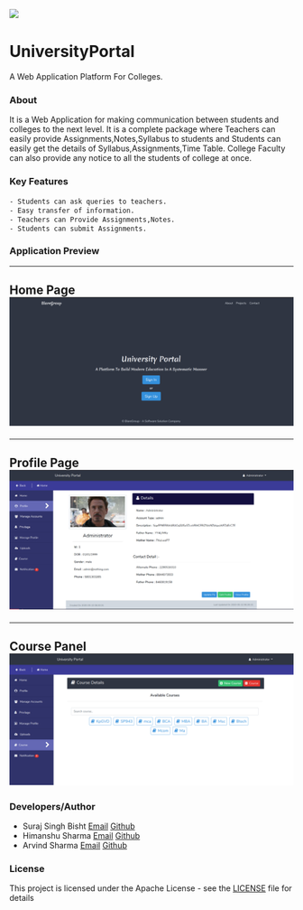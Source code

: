 ![](https://img.shields.io/badge/UNDER-DEVELOPMENT-BLUE)

# UniversityPortal
A Web Application Platform For Colleges.

### About
It is a Web Application for making communication between students and colleges to the next level. It is a complete package where Teachers can easily provide Assignments,Notes,Syllabus to students and Students can easily get the details of Syllabus,Assignments,Time Table. College Faculty can also provide any notice to all the students of college at once. 


### Key Features
	- Students can ask queries to teachers.
	- Easy transfer of information.
	- Teachers can Provide Assignments,Notes.
	- Students can submit Assignments.

### Application Preview
---
**Home Page**
![Home Page ](docs/img/homepage.png "Home Page")
---
---
**Profile Page**
![Profile Page](docs/img/profilepage.png "Profile Page")
---
---
**Course Panel**
![Course Panel ](docs/img/coursepanel.png "Course Panel")
---


### Developers/Author
- Suraj Singh Bisht [Email](surajsinghbisht054@gmail.com) [Github](https://github.com/surajsinghbisht054)
- Himanshu Sharma [Email](himanshusharma2972@gmail.com) [Github](https://github.com/himanshuthecoder)
- Arvind Sharma [Email](slowestwind@gmail.com) [Github](https://github.com/slowestwind)
### License

This project is licensed under the Apache License - see the [LICENSE](LICENSE) file for details




